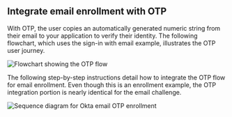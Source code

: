 ## Integrate email enrollment with OTP

 With OTP, the user copies an automatically generated numeric string from their email to your application to verify their identity. The following flowchart, which uses the sign-in with email example, illustrates the OTP user journey.

<div class="common-image-format">

![Flowchart showing the OTP flow](/img/authenticators/authenticators-email-overview-otp-flowchart.png)

</div>

The following step-by-step instructions detail how to integrate the OTP flow for email enrollment. Even though this is an enrollment example, the OTP integration portion is nearly identical for the email challenge.

<div class="common-image-format">

![Sequence diagram for Okta email OTP enrollment](/img/authenticators/dotnet-authenticators-email-enrollment-with-otp-flow-diagram.png)

</div>
